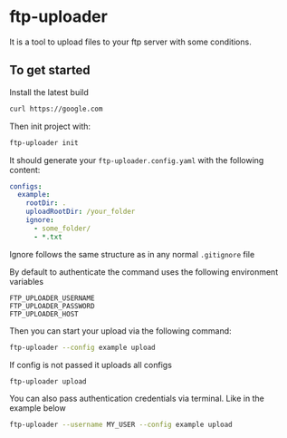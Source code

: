 # ftp-uploader

It is a tool to upload files to your ftp server with some conditions.

## To get started
Install the latest build

```sh
curl https://google.com
```

Then init project with: 
```sh
ftp-uploader init
```

It should generate your `ftp-uploader.config.yaml` with the following content:

```yaml
configs:
  example:
    rootDir: .
    uploadRootDir: /your_folder
    ignore:
      - some_folder/
      - *.txt
```

Ignore follows the same structure as in any normal `.gitignore` file

By default to authenticate the command uses the following environment variables

```
FTP_UPLOADER_USERNAME
FTP_UPLOADER_PASSWORD
FTP_UPLOADER_HOST
```

Then you can start your upload via the following command:

```sh
ftp-uploader --config example upload
```

If config is not passed it uploads all configs

```
ftp-uploader upload
```

You can also pass authentication credentials via terminal. Like in the example below

```sh
ftp-uploader --username MY_USER --config example upload
```
